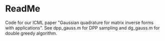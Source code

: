 # ReadMe

Code for our ICML paper "Gaussian quadrature for matrix inverse forms with applications". See dpp_gauss.m for DPP sampling and dg_gauss.m for double greedy algorithm.
